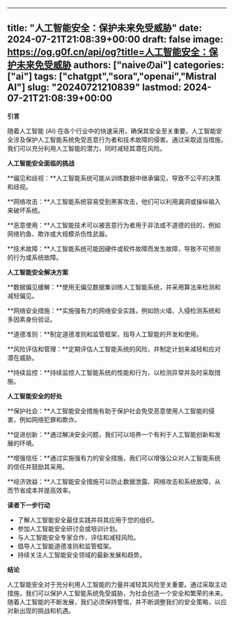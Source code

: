 
---
title: "人工智能安全：保护未来免受威胁"
date: 2024-07-21T21:08:39+00:00
draft: false
image: https://og.g0f.cn/api/og?title=人工智能安全：保护未来免受威胁
authors: ["naiveのai"]
categories: ["ai"]
tags: ["chatgpt","sora","openai","Mistral AI"]
slug: "20240721210839"
lastmod: 2024-07-21T21:08:39+00:00
---
**引言**

随着人工智能 (AI) 在各个行业中的快速采用，确保其安全至关重要。人工智能安全涉及保护人工智能系统免受恶意行为者和技术故障的侵害。通过采取适当措施，我们可以充分利用人工智能的潜力，同时减轻其潜在风险。

**人工智能安全面临的挑战**

**偏见和歧视：**人工智能系统可能从训练数据中继承偏见，导致不公平的决策和歧视。

**网络攻击：**人工智能系统容易受到黑客攻击，他们可以利用漏洞或操纵输入来破坏系统。

**恶意使用：**人工智能技术可以被恶意行为者用于非法或不道德的目的，例如网络钓鱼、欺诈或大规模杀伤性武器。

**技术故障：**人工智能系统可能因硬件或软件故障而发生故障，导致不可预测的行为或系统故障。

**人工智能安全解决方案**

**数据偏见缓解：**使用无偏见数据集训练人工智能系统，并采用算法来检测和减轻偏见。

**网络安全措施：**实施强有力的网络安全实践，例如防火墙、入侵检测系统和多因素身份验证。

**道德准则：**制定道德准则和监管框架，指导人工智能的开发和使用。

**风险评估和管理：**定期评估人工智能系统的风险，并制定计划来减轻和应对潜在威胁。

**持续监控：**持续监控人工智能系统的性能和行为，以检测异常并及时采取措施。

**人工智能安全的好处**

**保护社会：**人工智能安全措施有助于保护社会免受恶意使用人工智能的侵害，例如网络犯罪和欺诈。

**促进创新：**通过解决安全问题，我们可以培养一个有利于人工智能创新和发展的环境。

**增强信任：**通过实施强有力的安全措施，我们可以增强公众对人工智能系统的信任并鼓励其采用。

**经济效益：**人工智能安全措施可以防止数据泄露、网络攻击和系统故障，从而节省成本并提高效率。

**读者下一步行动**

* 了解人工智能安全最佳实践并将其应用于您的组织。
* 参加人工智能安全研讨会或培训计划。
* 与人工智能安全专家合作，评估和减轻风险。
* 倡导人工智能道德准则和监管框架。
* 持续关注人工智能安全领域的最新发展和趋势。

**结论**

人工智能安全对于充分利用人工智能的力量并减轻其风险至关重要。通过采取主动措施，我们可以保护人工智能系统免受威胁，为社会创造一个安全和繁荣的未来。随着人工智能的不断发展，我们必须保持警惕，并不断调整我们的安全策略，以应对新出现的挑战和机遇。